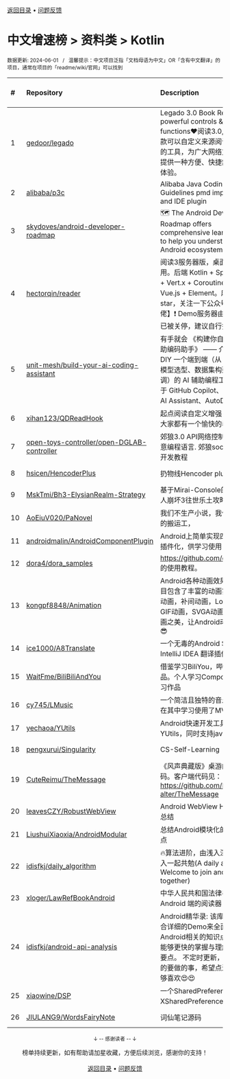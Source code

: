 <a href="https://gitee.com/GrowingGit/GitHub-Chinese-Top-Charts#github中文排行榜">返回目录</a> • <a href="/content/docs/feedback.md">问题反馈</a>

# 中文增速榜 > 资料类 > Kotlin
<sub>数据更新: 2024-06-01&nbsp;&nbsp;&nbsp;/&nbsp;&nbsp;&nbsp;温馨提示：中文项目泛指「文档母语为中文」OR「含有中文翻译」的项目，通常在项目的「readme/wiki/官网」可以找到</sub>

|#|Repository|Description|Stars|Average daily growth|Updated|
|:-|:-|:-|:-|:-|:-|
|1|[gedoor/legado](https://github.com/gedoor/legado)|Legado 3.0 Book Reader with powerful controls & full functions❤️阅读3.0, 阅读是一款可以自定义来源阅读网络内容的工具，为广大网络文学爱好者提供一种方便、快捷舒适的试读体验。|24668|13|2024-05-31|
|2|[alibaba/p3c](https://github.com/alibaba/p3c)|Alibaba Java Coding Guidelines pmd implements and IDE plugin|30136|12|2024-01-09|
|3|[skydoves/android-developer-roadmap](https://github.com/skydoves/android-developer-roadmap)| 🗺 The Android Developer Roadmap offers comprehensive learning paths to help you understand Android ecosystems.|7024|8|2024-03-22|
|4|[hectorqin/reader](https://github.com/hectorqin/reader)|阅读3服务器版，桌面端，iOS可用。后端 Kotlin + Spring Boot + Vert.x + Coroutine ；前端 Vue.js + Element。麻烦点点star，关注一下公众号【假装大佬】❗️  Demo服务器由于未备案已被关停，建议自行搭建|7121|7|2024-05-01|
|5|[unit-mesh/build-your-ai-coding-assistant](https://github.com/unit-mesh/build-your-ai-coding-assistant)|有手就会 《构建你自己的 AI 辅助编码助手》 —— 介绍如何 DIY 一个端到端（从 IDE  插件、模型选型、数据集构建到模型微调）的 AI 辅助编程工具，类似于 GitHub Copilot、JetBrains AI Assistant、AutoDev 等。|461|3|2024-05-22|
|6|[xihan123/QDReadHook](https://github.com/xihan123/QDReadHook)|起点阅读自定义增强 Xp 模块,愿大家都有一个愉快的看书体验|617|1|2024-05-29|
|7|[open-toys-controller/open-DGLAB-controller](https://github.com/open-toys-controller/open-DGLAB-controller)|郊狼3.0 API网络控制器. 支持任意编程语言. 郊狼socket控制器开发教程|38|0|2024-05-27|
|8|[hsicen/HencoderPlus](https://github.com/hsicen/HencoderPlus)|扔物线Hencoder plus系列课程 |70|0|2024-05-31|
|9|[MskTmi/Bh3-ElysianRealm-Strategy](https://github.com/MskTmi/Bh3-ElysianRealm-Strategy)|基于Mirai-Console的QQ机器人崩坏3往世乐土攻略插件|16|0|2024-05-28|
|10|[AoEiuV020/PaNovel](https://github.com/AoEiuV020/PaNovel)|我们不生产小说，我们只做网站的搬运工，|140|0|2023-12-05|
|11|[androidmalin/AndroidComponentPlugin](https://github.com/androidmalin/AndroidComponentPlugin)|Android上简单实现四大组件的插件化，供学习使用|455|0|2023-12-11|
|12|[dora4/dora_samples](https://github.com/dora4/dora_samples)|https://github.com/dora4/dora 的使用教程。|17|0|2024-03-10|
|13|[kongpf8848/Animation](https://github.com/kongpf8848/Animation)|Android各种动画效果合集，项目包含了丰富的动画实例(逐帧动画，补间动画，Lottie动画，GIF动画，SVGA动画)，体验动画之美，让Android动起来😊😄😎|453|0|2024-01-21|
|14|[ice1000/A8Translate](https://github.com/ice1000/A8Translate)|一个无毒的Android Studio / IntelliJ IDEA 翻译插件|159|0|2023-12-02|
|15|[WaitFme/BiliBiliAndYou](https://github.com/WaitFme/BiliBiliAndYou)|借鉴学习BiliYou，哔哩等优秀作品。个人学习Compose UI的练习作品|19|0|2024-03-14|
|16|[cy745/LMusic](https://github.com/cy745/LMusic)|一个简洁且独特的音乐播放器，在其中学习使用了MVVM架构|183|0|2024-05-05|
|17|[yechaoa/YUtils](https://github.com/yechaoa/YUtils)|Android快速开发工具集合——YUtils，同时支持java和kotlin|80|0|2024-04-06|
|18|[pengxurui/Singularity](https://github.com/pengxurui/Singularity)|CS-Self-Learning|13|0|2023-12-01|
|19|[CuteReimu/TheMessage](https://github.com/CuteReimu/TheMessage)|《风声典藏版》桌游的服务端代码。客户端代码见：https://github.com/Death-alter/TheMessage|14|0|2024-05-30|
|20|[leavesCZY/RobustWebView](https://github.com/leavesCZY/RobustWebView)|Android WebView H5 秒开方案总结|103|0|2024-05-01|
|21|[LiushuiXiaoxia/AndroidModular](https://github.com/LiushuiXiaoxia/AndroidModular)|总结Android模块化的一些技术点|360|0|2024-02-06|
|22|[idisfkj/daily_algorithm](https://github.com/idisfkj/daily_algorithm)|🔥算法进阶，由浅入深，欢迎加入一起共勉(A daily algorithm，Welcome to join and share together)|91|0|2024-05-14|
|23|[xloger/LawRefBookAndroid](https://github.com/xloger/LawRefBookAndroid)|中华人民共和国法律手册 - 一个 Android 端的阅读器|84|0|2024-02-13|
|24|[idisfkj/android-api-analysis](https://github.com/idisfkj/android-api-analysis)|Android精华录: 该库的目的是结合详细的Demo来全面解析Android相关的知识点, 帮助读者能够更快的掌握与理解所阐述的要点。  不定时更新，与预期接下的要做的事，希望点进来的你能够喜欢😍😍|306|0|2024-03-21|
|25|[xiaowine/DSP](https://github.com/xiaowine/DSP)|一个SharedPreferences和XSharedPreferences的封装库|9|0|2024-05-27|
|26|[JIULANG9/WordsFairyNote](https://github.com/JIULANG9/WordsFairyNote)|词仙笔记源码|78|0|2024-05-23|

<div align="center">
    <p><sub>↓ -- 感谢读者 -- ↓</sub></p>
    榜单持续更新，如有帮助请加星收藏，方便后续浏览，感谢你的支持！
</div>

<br/>

<div align="center"><a href="https://gitee.com/GrowingGit/GitHub-Chinese-Top-Charts#github中文排行榜">返回目录</a> • <a href="/content/docs/feedback.md">问题反馈</a></div>
